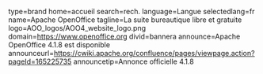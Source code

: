 type=brand
home=accueil
search=rech.
language=Langue
selectedlang=fr
name=Apache OpenOffice
tagline=La suite bureautique libre et gratuite
logo=AOO_logos/AOO4_website_logo.png
domain=https://www.openoffice.org
divid=bannera
announce=Apache OpenOffice 4.1.8 est disponible
announceurl=https://cwiki.apache.org/confluence/pages/viewpage.action?pageId=165225735
announcetip=Annonce officielle 4.1.8
~~~~~~
